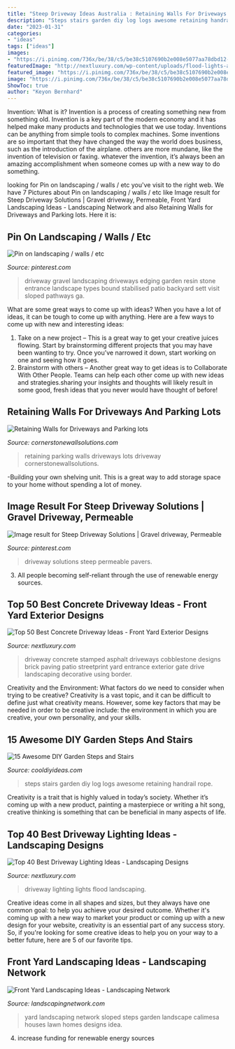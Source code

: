 ```yaml
---
title: "Steep Driveway Ideas Australia : Retaining Walls For Driveways And Parking Lots"
description: "Steps stairs garden diy log logs awesome retaining handrail rope"
date: "2023-01-31"
categories:
- "ideas"
tags: ["ideas"]
images:
- "https://i.pinimg.com/736x/be/38/c5/be38c5107690b2e008e5077aa78dbd12--gravel-driveway-driveways.jpg"
featuredImage: "http://nextluxury.com/wp-content/uploads/flood-lights-angled-onto-trees-driveway-lighting.jpg"
featured_image: "https://i.pinimg.com/736x/be/38/c5/be38c5107690b2e008e5077aa78dbd12--gravel-driveway-driveways.jpg"
image: "https://i.pinimg.com/736x/be/38/c5/be38c5107690b2e008e5077aa78dbd12--gravel-driveway-driveways.jpg"
ShowToc: true
author: "Keyon Bernhard"
---
```



Invention: What is it?
Invention is a process of creating something new from something old. Invention is a key part of the modern economy and it has helped make many products and technologies that we use today. Inventions can be anything from simple tools to complex machines. Some inventions are so important that they have changed the way the world does business, such as the introduction of the airplane. others are more mundane, like the invention of television or faxing. whatever the invention, it’s always been an amazing accomplishment when someone comes up with a new way to do something.

	

		
looking for Pin on landscaping / walls / etc you've visit to the right web. We have 7 Pictures about Pin on landscaping / walls / etc like Image result for Steep Driveway Solutions | Gravel driveway, Permeable, Front Yard Landscaping Ideas - Landscaping Network and also Retaining Walls for Driveways and Parking lots. Here it is:
		
    
## Pin On Landscaping / Walls / Etc

<img loading=lazy src="https://i.pinimg.com/736x/be/38/c5/be38c5107690b2e008e5077aa78dbd12--gravel-driveway-driveways.jpg" onerror="this.onerror=null;this.src='https://tse4.mm.bing.net/th?id=OIP.sQCtBhvNYy8QAYsb8_0mewHaLH&amp;pid=15.1';" alt="Pin on landscaping / walls / etc">

_Source: pinterest.com_

>driveway gravel landscaping driveways edging garden resin stone entrance landscape types bound stabilised patio backyard sett visit sloped pathways ga. 

	

What are some great ways to come up with ideas?
When you have a lot of ideas, it can be tough to come up with anything. Here are a few ways to come up with new and interesting ideas: 
1. Take on a new project – This is a great way to get your creative juices flowing. Start by brainstorming different projects that you may have been wanting to try. Once you’ve narrowed it down, start working on one and seeing how it goes. 
2. Brainstorm with others – Another great way to get ideas is to Collaborate With Other People. Teams can help each other come up with new ideas and strategies.sharing your insights and thoughts will likely result in some good, fresh ideas that you never would have thought of before! 

    
## Retaining Walls For Driveways And Parking Lots

<img loading=lazy src="http://cornerstonewallsolutions.com/wp-content/uploads/2017/11/Retaining-Walls-for-driveways-and-parking-lots.jpg" onerror="this.onerror=null;this.src='https://tse2.mm.bing.net/th?id=OIP.goBTVASfHcGQStz_YlGrNgHaE6&amp;pid=15.1';" alt="Retaining Walls for Driveways and Parking lots">

_Source: cornerstonewallsolutions.com_

>retaining parking walls driveways lots driveway cornerstonewallsolutions. 

	

-Building your own shelving unit. This is a great way to add storage space to your home without spending a lot of money.

    
## Image Result For Steep Driveway Solutions | Gravel Driveway, Permeable

<img loading=lazy src="https://i.pinimg.com/originals/ed/fa/21/edfa21753866772c9efdea71d1b95979.jpg" onerror="this.onerror=null;this.src='https://tse3.mm.bing.net/th?id=OIP.h-WYLUP4oXzUM-5xkoOpjwHaE6&amp;pid=15.1';" alt="Image result for Steep Driveway Solutions | Gravel driveway, Permeable">

_Source: pinterest.com_

>driveway solutions steep permeable pavers. 

	

3. All people becoming self-reliant through the use of renewable energy sources. 

    
## Top 50 Best Concrete Driveway Ideas - Front Yard Exterior Designs

<img loading=lazy src="http://nextluxury.com/wp-content/uploads/home-ideas-black-stamped-cobblestone-concrete-driveway.jpg" onerror="this.onerror=null;this.src='https://tse1.mm.bing.net/th?id=OIP.nxhbNW7nTDiN8Vv2umlnVQAAAA&amp;pid=15.1';" alt="Top 50 Best Concrete Driveway Ideas - Front Yard Exterior Designs">

_Source: nextluxury.com_

>driveway concrete stamped asphalt driveways cobblestone designs brick paving patio streetprint yard entrance exterior gate drive landscaping decorative using border. 

	

Creativity and the Environment: What factors do we need to consider when trying to be creative?
Creativity is a vast topic, and it can be difficult to define just what creativity means. However, some key factors that may be needed in order to be creative include: the environment in which you are creative, your own personality, and your skills.

    
## 15 Awesome DIY Garden Steps And Stairs

<img loading=lazy src="http://cooldiyideas.com/wp-content/uploads/2015/07/log-steps.jpg" onerror="this.onerror=null;this.src='https://tse1.mm.bing.net/th?id=OIP.EPXdAepciv0dLsGo8-OW0wAAAA&amp;pid=15.1';" alt="15 Awesome DIY Garden Steps and Stairs">

_Source: cooldiyideas.com_

>steps stairs garden diy log logs awesome retaining handrail rope. 

	

Creativity is a trait that is highly valued in today’s society. Whether it’s coming up with a new product, painting a masterpiece or writing a hit song, creative thinking is something that can be beneficial in many aspects of life.

    
## Top 40 Best Driveway Lighting Ideas - Landscaping Designs

<img loading=lazy src="http://nextluxury.com/wp-content/uploads/flood-lights-angled-onto-trees-driveway-lighting.jpg" onerror="this.onerror=null;this.src='https://tse4.mm.bing.net/th?id=OIP.wKvIfUdHCZe6gLfza3C2TQAAAA&amp;pid=15.1';" alt="Top 40 Best Driveway Lighting Ideas - Landscaping Designs">

_Source: nextluxury.com_

>driveway lighting lights flood landscaping. 

	

Creative ideas come in all shapes and sizes, but they always have one common goal: to help you achieve your desired outcome. Whether it's coming up with a new way to market your product or coming up with a new design for your website, creativity is an essential part of any success story. So, if you're looking for some creative ideas to help you on your way to a better future, here are 5 of our favorite tips.

    
## Front Yard Landscaping Ideas - Landscaping Network

<img loading=lazy src="http://images.landscapingnetwork.com/pictures/images/900x705Max/front-yard-landscaping_15/sloped-front-yard-front-yard-steps-landscaping-network_6220.jpg" onerror="this.onerror=null;this.src='https://tse4.mm.bing.net/th?id=OIP.Meqpk3WrqB2MXKiPd2B7EAHaE8&amp;pid=15.1';" alt="Front Yard Landscaping Ideas - Landscaping Network">

_Source: landscapingnetwork.com_

>yard landscaping network sloped steps garden landscape calimesa houses lawn homes designs idea. 

	

4. increase funding for renewable energy sources


